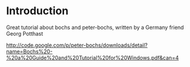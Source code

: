 # Introduction #

Great tutorial about bochs and peter-bochs, written by a Germany friend Georg Potthast

http://code.google.com/p/peter-bochs/downloads/detail?name=Bochs%20-%20a%20Guide%20and%20Tutorial%20for%20Windows.pdf&can=4